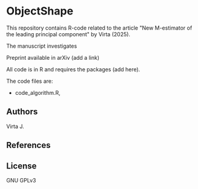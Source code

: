 # ObjectShape
This repository contains R-code related to the article "New M-estimator of the leading principal component" by Virta (2025).

The manuscript investigates

Preprint available in arXiv (add a link)

All code is in R and requires the packages (add here).

The code files are:

- code_algorithm.R, 

## Authors

Virta J.

## References

## License

GNU GPLv3
